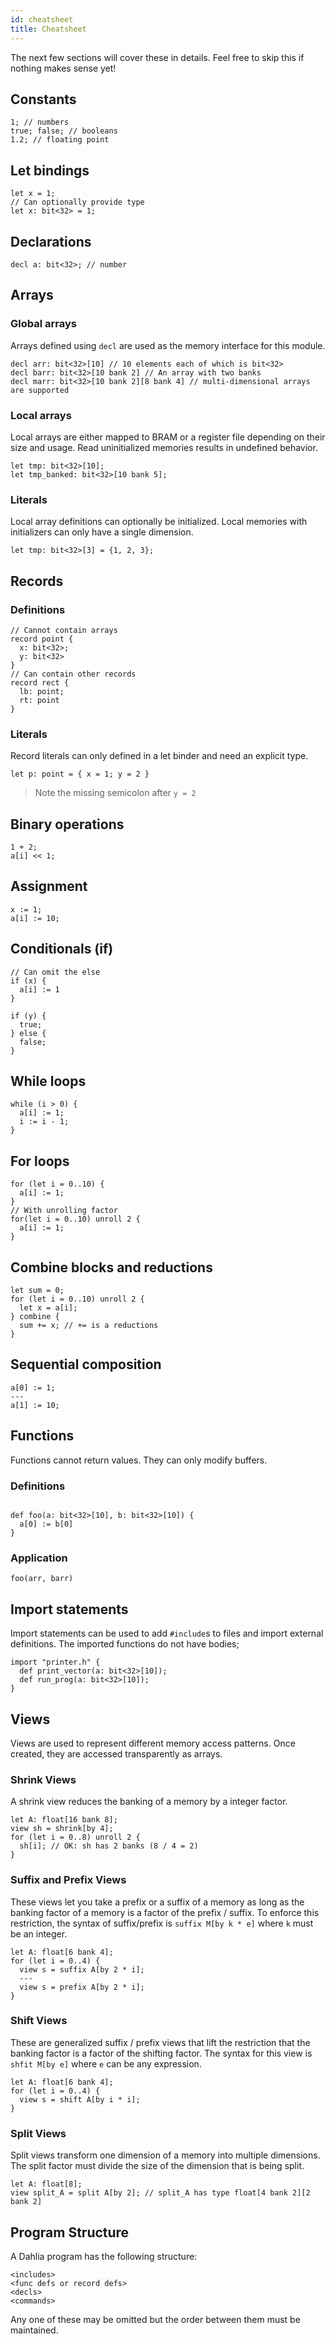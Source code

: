 ```yaml
---
id: cheatsheet
title: Cheatsheet
---
```


The next few sections will cover these in details. Feel free to skip this if
nothing makes sense yet!

## Constants

```dahlia
1; // numbers
true; false; // booleans
1.2; // floating point
```

## Let bindings

```dahlia
let x = 1;
// Can optionally provide type
let x: bit<32> = 1;
```

## Declarations

```dahlia
decl a: bit<32>; // number
```

## Arrays

### Global arrays

Arrays defined using `decl` are used as the memory interface for this module.

```dahlia
decl arr: bit<32>[10] // 10 elements each of which is bit<32>
decl barr: bit<32>[10 bank 2] // An array with two banks
decl marr: bit<32>[10 bank 2][8 bank 4] // multi-dimensional arrays are supported
```

### Local arrays

Local arrays are either mapped to BRAM or a register file depending on their
size and usage. Read uninitialized memories results in undefined behavior.

```dahlia
let tmp: bit<32>[10];
let tmp_banked: bit<32>[10 bank 5];
```

### Literals

Local array definitions can optionally be initialized. Local memories with
initializers can only have a single dimension.

```dahlia
let tmp: bit<32>[3] = {1, 2, 3};
```

## Records

### Definitions

```dahlia
// Cannot contain arrays
record point {
  x: bit<32>;
  y: bit<32>
}
// Can contain other records
record rect {
  lb: point;
  rt: point
}
```

### Literals

Record literals can only defined in a let binder and need an explicit type.

```dahlia
let p: point = { x = 1; y = 2 }
```

> Note the missing semicolon after `y = 2`

## Binary operations

```dahlia
1 + 2;
a[i] << 1;
```

## Assignment

```dahlia
x := 1;
a[i] := 10;
```

## Conditionals (if)

```dahlia
// Can omit the else
if (x) {
  a[i] := 1
}

if (y) {
  true;
} else {
  false;
}
```

## While loops

```dahlia
while (i > 0) {
  a[i] := 1;
  i := i - 1;
}
```

## For loops

```dahlia
for (let i = 0..10) {
  a[i] := 1;
}
// With unrolling factor
for(let i = 0..10) unroll 2 {
  a[i] := 1;
}
```

## Combine blocks and reductions

```dahlia
let sum = 0;
for (let i = 0..10) unroll 2 {
  let x = a[i];
} combine {
  sum += x; // += is a reductions
}
```

## Sequential composition

```dahlia
a[0] := 1;
---
a[1] := 10;
```

## Functions

Functions cannot return values. They can only modify buffers.

### Definitions

```dahlia

def foo(a: bit<32>[10], b: bit<32>[10]) {
  a[0] := b[0]
}
```

### Application

```dahlia
foo(arr, barr)
```

## Import statements

Import statements can be used to add `#include`s to files and import external
definitions. The imported functions do not have bodies;

```dahlia
import "printer.h" {
  def print_vector(a: bit<32>[10]);
  def run_prog(a: bit<32>[10]);
}
```


## Views

Views are used to represent different memory access patterns.
Once created, they are accessed transparently as arrays.

### Shrink Views
A shrink view reduces the banking of a memory by a integer factor.

```dahlia
let A: float[16 bank 8];
view sh = shrink[by 4];
for (let i = 0..8) unroll 2 {
  sh[i]; // OK: sh has 2 banks (8 / 4 = 2)
}
```

### Suffix and Prefix Views
These views let you take a prefix or a suffix of a memory as long as the banking factor of a memory
is a factor of the prefix / suffix. To enforce this restriction, the syntax of suffix/prefix is
`suffix M[by k * e]` where `k` must be an integer.

```dahlia
let A: float[6 bank 4];
for (let i = 0..4) {
  view s = suffix A[by 2 * i];
  ---
  view s = prefix A[by 2 * i];
}
```

### Shift Views
These are generalized suffix / prefix views that lift the restriction that the banking factor
is a factor of the shifting factor. The syntax for this view is `shfit M[by e]` where `e` can be
any expression.

```dahlia
let A: float[6 bank 4];
for (let i = 0..4) {
  view s = shift A[by i * i];
}
```

### Split Views
Split views transform one dimension of a memory into multiple dimensions.
The split factor must divide the size of the dimension that is being split.

```dahlia
let A: float[8];
view split_A = split A[by 2]; // split_A has type float[4 bank 2][2 bank 2]
```

## Program Structure

A Dahlia program has the following structure:
```
<includes>
<func defs or record defs>
<decls>
<commands>
```

Any one of these may be omitted but the order between them must be maintained.
